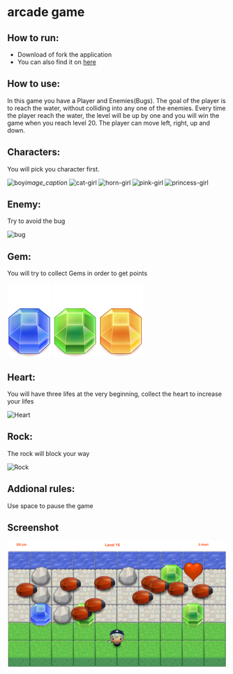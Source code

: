 arcade game
===============================

How to run:
---------------
- Download of fork the application
- You can also find it on [here](https://tiechengsu.github.io/frontend-nanodegree-arcade-game/)

How to use:
---------------
In this game you have a Player and Enemies(Bugs). The goal of the player is to reach the water, without colliding into any one of the enemies. Every time the player reach the water, the level will be up by one and you will win the game when you reach level 20. The player can move left, right, up and down.

Characters:
----------------
You will pick you character first.

![boy](images/char-boy.png)*image_caption*
![cat-girl](images/char-cat-girl.png)
![horn-girl](images/char-horn-girl.png)
![pink-girl](images/char-pink-girl.png)
![princess-girl](images/char-princess-girl.png)

Enemy:
-----------------
Try to avoid the bug

![bug](images/enemy-bug.png)

Gem:
-------------------
You will try to collect Gems in order to get points

![Gem Blue](images/Gem-Blue.png)
![Gem Green](images/Gem-Green.png)
![Gem Orange](images/Gem-Orange.png)



Heart:
------------------
You will have three lifes at the very beginning, collect the heart to increase your lifes

![Heart](images/Heart.png)

Rock:
----------------------------
The rock will block your way

![Rock](images/Rock.png)

Addional rules:
-------------------------
Use space to pause the game

Screenshot
--------------------------
![interface](images/interface.png)






